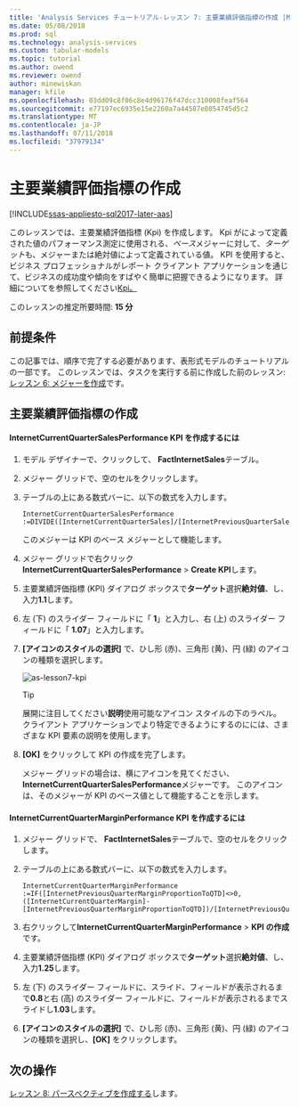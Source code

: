 ```yaml
---
title: 'Analysis Services チュートリアル-レッスン 7: 主要業績評価指標の作成 |Microsoft Docs'
ms.date: 05/08/2018
ms.prod: sql
ms.technology: analysis-services
ms.custom: tabular-models
ms.topic: tutorial
ms.author: owend
ms.reviewer: owend
author: minewiskan
manager: kfile
ms.openlocfilehash: 03dd09c8f06c8e4d96176f47dcc310008feaf564
ms.sourcegitcommit: e77197ec6935e15e2260a7a44587e8054745d5c2
ms.translationtype: MT
ms.contentlocale: ja-JP
ms.lasthandoff: 07/11/2018
ms.locfileid: "37979134"
---
```

# <a name="create-key-performance-indicators"></a>主要業績評価指標の作成

[!INCLUDE[ssas-appliesto-sql2017-later-aas](../../includes/ssas-appliesto-sql2017-later-aas.md)]

このレッスンでは、主要業績評価指標 (Kpi) を作成します。 Kpi がによって定義された値のパフォーマンス測定に使用される、*ベース*メジャーに対して、*ターゲット*も、メジャーまたは絶対値によって定義されている値。 KPI を使用すると、ビジネス プロフェッショナルがレポート クライアント アプリケーションを通じて、ビジネスの成功度や傾向をすばやく簡単に把握できるようになります。 詳細についてを参照してください[Kpi。](../tabular-models/kpis-ssas-tabular.md)
  
このレッスンの推定所要時間: **15 分**  
  
## <a name="prerequisites"></a>前提条件  

この記事では、順序で完了する必要があります、表形式モデルのチュートリアルの一部です。 このレッスンでは、タスクを実行する前に作成した前のレッスン:[レッスン 6: メジャーを作成](../tutorial-tabular-1400/as-lesson-6-create-measures.md)です。   
  
## <a name="create-key-performance-indicators"></a>主要業績評価指標の作成  
  
#### <a name="to-create-an-internetcurrentquartersalesperformance-kpi"></a>InternetCurrentQuarterSalesPerformance KPI を作成するには  
  
1.  モデル デザイナーで、クリックして、 **FactInternetSales**テーブル。  
  
2.  メジャー グリッドで、空のセルをクリックします。  
  
3.  テーブルの上にある数式バーに、以下の数式を入力します。 
 
    ```  
    InternetCurrentQuarterSalesPerformance :=DIVIDE([InternetCurrentQuarterSales]/[InternetPreviousQuarterSalesProportionToQTD],BLANK())  
    ```

    このメジャーは KPI のベース メジャーとして機能します。  
  
4.  メジャー グリッドで右クリック**InternetCurrentQuarterSalesPerformance** > **Create KPI**します。   
  
5.  主要業績評価指標 (KPI) ダイアログ ボックスで**ターゲット**選択**絶対値**、し、入力**1.1**します。  
  
7.  左 (下) のスライダー フィールドに「 **1**」と入力し、右 (上) のスライダー フィールドに「 **1.07**」と入力します。  
  
8.  **[アイコンのスタイルの選択]** で、ひし形 (赤)、三角形 (黄)、円 (緑) のアイコンの種類を選択します。
  
    ![as-lesson7-kpi](../tutorial-tabular-1400/media/as-lesson7-kpi.png)
    
    > [!TIP]  
    > 展開に注目してください**説明**使用可能なアイコン スタイルの下のラベル。 クライアント アプリケーションでより特定できるようにするのにには、さまざまな KPI 要素の説明を使用します。  
  
9. **[OK]** をクリックして KPI の作成を完了します。  
  
    メジャー グリッドの場合は、横にアイコンを見てください、 **InternetCurrentQuarterSalesPerformance**メジャーです。 このアイコンは、そのメジャーが KPI のベース値として機能することを示します。  
  
#### <a name="to-create-an-internetcurrentquartermarginperformance-kpi"></a>InternetCurrentQuarterMarginPerformance KPI を作成するには  
  
1.  メジャー グリッドで、 **FactInternetSales**テーブルで、空のセルをクリックします。  
  
2.  テーブルの上にある数式バーに、以下の数式を入力します。  

    ```
    InternetCurrentQuarterMarginPerformance :=IF([InternetPreviousQuarterMarginProportionToQTD]<>0,([InternetCurrentQuarterMargin]-[InternetPreviousQuarterMarginProportionToQTD])/[InternetPreviousQuarterMarginProportionToQTD],BLANK())  
    ```
 
3.  右クリックして**InternetCurrentQuarterMarginPerformance** > **KPI の作成**です。  
  
4.  主要業績評価指標 (KPI) ダイアログ ボックスで**ターゲット**選択**絶対値**、し、入力**1.25**します。   
  
5.  左 (下) のスライダー フィールドに、スライド、フィールドが表示されるまで**0.8**と右 (高) のスライダー フィールドに、フィールドが表示されるまでスライドし**1.03**します。  
  
6.  **[アイコンのスタイルの選択]** で、ひし形 (赤)、三角形 (黄)、円 (緑) のアイコンの種類を選択し、**[OK]** をクリックします。  
  
## <a name="whats-next"></a>次の操作

[レッスン 8: パースペクティブを作成する](../tutorial-tabular-1400/as-lesson-8-create-perspectives.md)します。
  
  
